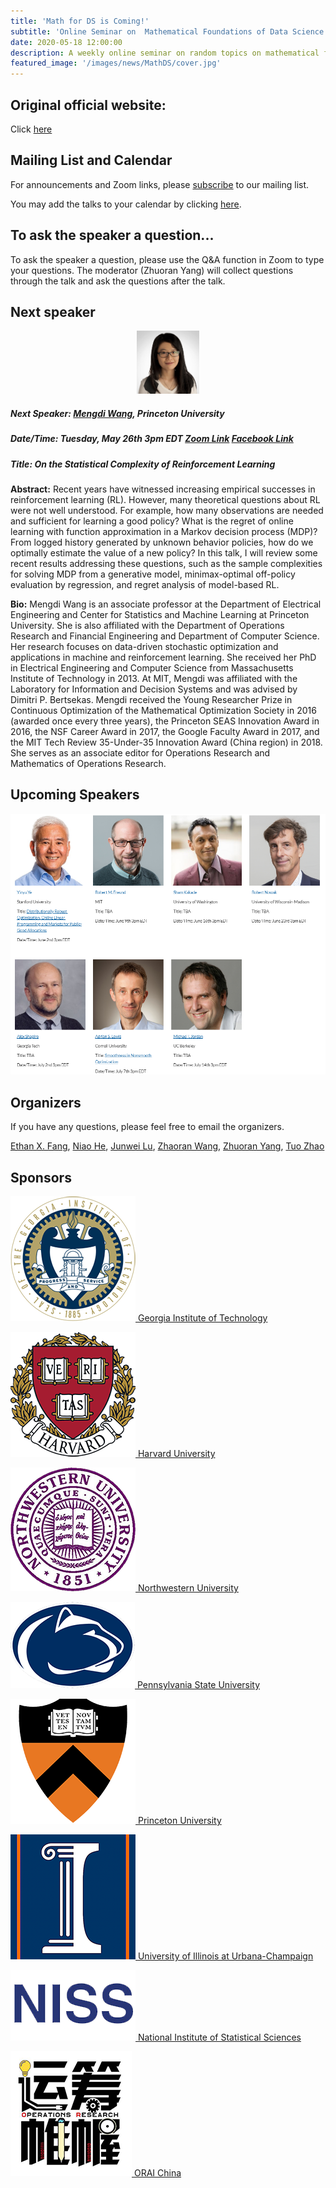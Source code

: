 ```yaml
---
title: 'Math for DS is Coming!'
subtitle: 'Online Seminar on  Mathematical Foundations of Data Science'
date: 2020-05-18 12:00:00
description: A weekly online seminar on random topics on mathematical foundations of machine learning, statistics and optimization
featured_image: '/images/news/MathDS/cover.jpg'
---
```


## Original official website:
Click [here](https://sites.google.com/view/seminarmathdatascience/home)

## Mailing List and Calendar

For announcements and Zoom links, please [subscribe](https://docs.google.com/forms/d/e/1FAIpQLSfFidZVxlQKpaSc7Deu80gKoflvgYSQspST0l1UyhD6vkZfIA/viewform?usp=sf_link) to our mailing list.

You may add the talks to your calendar by clicking [here](https://www.google.com/calendar/render?cid=princeton.edu_rn1k9ev6hgesqaskquv54mb71g@group.calendar.google.com).

## To ask the speaker a question...

To ask the speaker a question, please use the Q&A function in Zoom to type your questions. The moderator (Zhuoran Yang) will collect questions through the talk and ask the questions after the talk.

## Next speaker

 <p align="center"><img width="20%" src="/images/news/MathDS/mengdi.jpg" /></p>

##### **Next Speaker:** [**Mengdi Wang**](https://mwang.princeton.edu/), Princeton University
##### **Date/Time:** Tuesday, May 26th 3pm EDT [Zoom Link](https://psu.zoom.us/j/95512102924) [Facebook Link](https://www.facebook.com/events/254230662595751)
##### **Title:** On the Statistical Complexity of Reinforcement Learning

**Abstract:** Recent years have witnessed increasing empirical successes in reinforcement learning (RL). However, many theoretical questions about RL were not well understood. For example, how many observations are needed and sufficient for learning a good policy? What is the regret of online learning with function approximation in a Markov decision process (MDP)? From logged history generated by unknown behavior policies, how do we optimally estimate the value of a new policy? In this talk, I will review some recent results addressing these questions, such as the sample complexities for solving MDP from a generative model, minimax-optimal off-policy evaluation by regression, and regret analysis of model-based RL.

**Bio:** Mengdi Wang is an associate professor at the Department of Electrical Engineering and Center for Statistics and Machine Learning at Princeton University. She is also affiliated with the Department of Operations Research and Financial Engineering and Department of Computer Science. Her research focuses on data-driven stochastic optimization and applications in machine and reinforcement learning. She received her PhD in Electrical Engineering and Computer Science from Massachusetts Institute of Technology in 2013. At MIT, Mengdi was affiliated with the Laboratory for Information and Decision Systems and was advised by Dimitri P. Bertsekas. Mengdi received the Young Researcher Prize in Continuous Optimization of the Mathematical Optimization Society in 2016 (awarded once every three years), the Princeton SEAS Innovation Award in 2016, the NSF Career Award in 2017, the Google Faculty Award in 2017,  and the MIT Tech Review 35-Under-35 Innovation Award (China region) in 2018. She serves as an associate editor for Operations Research and Mathematics of Operations Research.

## Upcoming Speakers

![](/images/news/MathDS/speakers.png)

## Organizers

If you have any questions, please feel free to email the organizers.

[Ethan X. Fang](http://www.personal.psu.edu/xxf13/), [Niao He](http://niaohe.ise.illinois.edu/), [Junwei Lu](https://www.hsph.harvard.edu/junwei-lu/), [Zhaoran Wang](https://www.mccormick.northwestern.edu/research-faculty/directory/profiles/wang-zhaoran.html),  [Zhuoran Yang](http://www.princeton.edu/~zy6/), [Tuo Zhao](https://www2.isye.gatech.edu/~tzhao80/)

## Sponsors

[![Alt text](/images/news/MathDS/GaTech.png) Georgia Institute of Technology](https://www.gatech.edu/)

[![Alt text](/images/news/MathDS/Harvard.png) Harvard University](https://www.harvard.edu/)

[![Alt text](/images/news/MathDS/NWU.png) Northwestern University](https://www.northwestern.edu/)

[![Alt text](/images/news/MathDS/PSU.png) Pennsylvania State University](https://www.psu.edu/)

[![Alt text](/images/news/MathDS/Princeton.png) Princeton University](https://www.princeton.edu/)

[![Alt text](/images/news/MathDS/UIUC.png) University of Illinois at Urbana-Champaign](https://illinois.edu/)

[![Alt text](/images/news/MathDS/NISS.png) National Institute of Statistical Sciences](https://www.niss.org/)

[![Alt text](/images/news/MathDS/ORAI.png) ORAI China](/)
